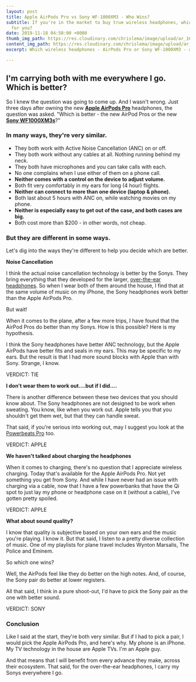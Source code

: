 ```yaml
---
layout: post
title: Apple AirPods Pro vs Sony WF-1000XM3 - Who Wins?
subtitle: If you're in the market to buy true wireless headphones, which one is best
  for you?
date: 2019-11-18 04:50:00 +0000
thumb_img_path: https://res.cloudinary.com/chrislema/image/upload/ar_16:9,c_fill/c_scale,w_auto/c_limit,w_1000/v1574053097/AirPodProVSSonyWF1000XM3_lzc18w.jpg
content_img_path: https://res.cloudinary.com/chrislema/image/upload/ar_16:9,c_fill/c_scale,w_auto/c_limit,w_1000/v1574053206/airpods-pro-vs-sony-wf-1000xm3_o2qlax.jpg
excerpt: Which wireless headphones - AirPods Pro or Sony WF-1000XM3 - are best?

---
```

## I'm carrying both with me everywhere I go. Which is better?

So I knew the question was going to come up. And I wasn't wrong. Just three days after owning the new [**Apple AirPods Pro**](https://amzn.to/2CQl0D5 "Apple AirPods Pro") headphones, the question was asked. "Which is better - the new AirPod Pros or the new [**Sony WF1000XM3s**](https://amzn.to/32UWueI "Sony WF 1000XM3")?"

### In many ways, they're very similar.

* They both work with Active Noise Cancellation (ANC) on or off.
* They both work without any cables at all. Nothing running behind my neck.
* They both have microphones and you can take calls with each.
* No one complains when I use either of them on a phone call.
* **Neither comes with a control on the device to adjust volume.**
* Both fit very comfortably in my ears for long (4 hour) flights.
* **Neither can connect to more than one device (laptop & phone).**
* Both last about 5 hours with ANC on, while watching movies on my phone.
* **Neither is especially easy to get out of the case, and both cases are big.**
* Both cost more than $200 - in other words, not cheap.

### But they are different in some ways. 

Let's dig into the ways they're different to help you decide which are better.

**Noise Cancellation**

I think the actual noise cancellation technology is better by the Sonys. They bring everything that they developed for the larger, [over-the-ear headphones](https://amzn.to/2OkgthL "Sony WH 1000XM3"). So when I wear both of them around the house, I find that at the same volume of music on my iPhone, the Sony headphones work better than the Apple AirPods Pro.

But wait!

When it comes to the plane, after a few more trips, I have found that the AirPod Pros do better than my Sonys. How is this possible? Here is my hypothesis. 

I think the Sony headphones have better ANC technology, but the Apple AirPods have better fits and seals in my ears. This may be specific to my ears. But the result is that I had more sound blocks with Apple than with Sony. Strange, I know.

VERDICT: TIE

**I don't wear them to work out....but if I did....**

There is another difference between these two devices that you should know about. The Sony headphones are not designed to be work when sweating. You know, like when you work out. Apple tells you that you shouldn't get them wet, but that they can handle sweat.

That said, if you're serious into working out, may I suggest you look at the [Powerbeats Pro](https://amzn.to/2qY3nij "Powerbeats Pro") too.

VERDICT: APPLE

**We haven't talked about charging the headphones**

When it comes to charging, there's no question that I appreciate wireless charging. Today that's available for the Apple AirPods Pro. Not yet something you get from Sony. And while I have never had an issue with charging via a cable, now that I have a few powerbanks that have the Qi spot to just lay my phone or headphone case on it (without a cable), I've gotten pretty spoiled.

VERDICT: APPLE

**What about sound quality?**

I know that quality is subjective based on your own ears and the music you're playing. I know it. But that said, I listen to a pretty diverse collection of music. One of my playlists for plane travel includes Wynton Marsalis, The Police and Eminem. 

So which one wins? 

Well, the AirPods feel like they do better on the high notes. And, of course, the Sony pair do better at lower registers. 

All that said, I think in a pure shoot-out, I'd have to pick the Sony pair as the one with better sound.

VERDICT: SONY

### Conclusion

Like I said at the start, they're both very similar. But if I had to pick a pair, I would pick the Apple AirPods Pro, and here's why. My phone is an iPhone. My TV technology in the house are Apple TVs. I'm an Apple guy. 

And that means that I will benefit from every advance they make, across their ecosystem. That said, for the over-the-ear headphones, I carry my Sonys everywhere I go.